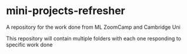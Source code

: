 # mini-projects-refresher
A repository for the work done from ML ZoomCamp and Cambridge Uni

This repository will contain multiple folders with each one responding to specific work done